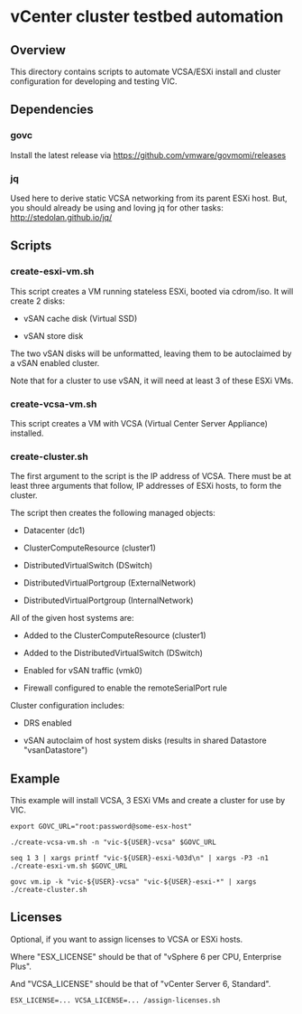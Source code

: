 # vCenter cluster testbed automation

## Overview

This directory contains scripts to automate VCSA/ESXi install and cluster configuration for developing and testing VIC.

## Dependencies

### govc

Install the latest release via https://github.com/vmware/govmomi/releases

### jq

Used here to derive static VCSA networking from its parent ESXi host.
But, you should already be using and loving jq for other tasks: http://stedolan.github.io/jq/

## Scripts

### create-esxi-vm.sh

This script creates a VM running stateless ESXi, booted via cdrom/iso.
It will create 2 disks:

* vSAN cache disk (Virtual SSD)

* vSAN store disk

The two vSAN disks will be unformatted, leaving them to be autoclaimed
by a vSAN enabled cluster.

Note that for a cluster to use vSAN, it will need at least 3 of these
ESXi VMs.

### create-vcsa-vm.sh

This script creates a VM with VCSA (Virtual Center Server Appliance)
installed.

### create-cluster.sh

The first argument to the script is the IP address of VCSA.
There must be at least three arguments that follow, IP addresses of
ESXi hosts, to form the cluster.

The script then creates the following managed objects:

* Datacenter (dc1)

* ClusterComputeResource (cluster1)

* DistributedVirtualSwitch (DSwitch)

* DistributedVirtualPortgroup (ExternalNetwork)

* DistributedVirtualPortgroup (InternalNetwork)

All of the given host systems are:

* Added to the ClusterComputeResource (cluster1)

* Added to the DistributedVirtualSwitch (DSwitch)

* Enabled for vSAN traffic (vmk0)

* Firewall configured to enable the remoteSerialPort rule

Cluster configuration includes:

* DRS enabled

* vSAN autoclaim of host system disks (results in shared Datastore "vsanDatastore")

## Example

This example will install VCSA, 3 ESXi VMs and create a cluster for
use by VIC.

```
export GOVC_URL="root:password@some-esx-host"

./create-vcsa-vm.sh -n "vic-${USER}-vcsa" $GOVC_URL

seq 1 3 | xargs printf "vic-${USER}-esxi-%03d\n" | xargs -P3 -n1 ./create-esxi-vm.sh $GOVC_URL

govc vm.ip -k "vic-${USER}-vcsa" "vic-${USER}-esxi-*" | xargs ./create-cluster.sh
```

## Licenses

Optional, if you want to assign licenses to VCSA or ESXi hosts.

Where "ESX_LICENSE" should be that of "vSphere 6 per CPU, Enterprise Plus".

And "VCSA_LICENSE" should be that of "vCenter Server 6, Standard".

```
ESX_LICENSE=... VCSA_LICENSE=... /assign-licenses.sh
```
